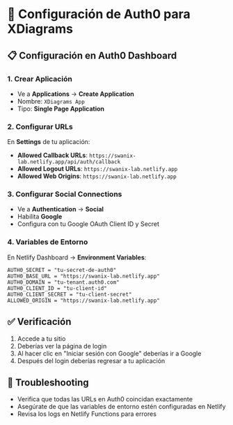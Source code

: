 # 🔐 Configuración de Auth0 para XDiagrams

## 📋 Configuración en Auth0 Dashboard

### 1. Crear Aplicación
- Ve a **Applications** → **Create Application**
- Nombre: `XDiagrams App`
- Tipo: **Single Page Application**

### 2. Configurar URLs
En **Settings** de tu aplicación:

- **Allowed Callback URLs**: `https://swanix-lab.netlify.app/api/auth/callback`
- **Allowed Logout URLs**: `https://swanix-lab.netlify.app`
- **Allowed Web Origins**: `https://swanix-lab.netlify.app`

### 3. Configurar Social Connections
- Ve a **Authentication** → **Social**
- Habilita **Google**
- Configura con tu Google OAuth Client ID y Secret

### 4. Variables de Entorno
En Netlify Dashboard → **Environment Variables**:

```
AUTH0_SECRET = "tu-secret-de-auth0"
AUTH0_BASE_URL = "https://swanix-lab.netlify.app"
AUTH0_DOMAIN = "tu-tenant.auth0.com"
AUTH0_CLIENT_ID = "tu-client-id"
AUTH0_CLIENT_SECRET = "tu-client-secret"
ALLOWED_ORIGIN = "https://swanix-lab.netlify.app"
```

## ✅ Verificación
1. Accede a tu sitio
2. Deberías ver la página de login
3. Al hacer clic en "Iniciar sesión con Google" deberías ir a Google
4. Después del login deberías regresar a tu aplicación

## 🔧 Troubleshooting
- Verifica que todas las URLs en Auth0 coincidan exactamente
- Asegúrate de que las variables de entorno estén configuradas en Netlify
- Revisa los logs en Netlify Functions para errores
